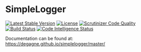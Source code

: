 SimpleLogger
============

[![Latest Stable Version](https://img.shields.io/packagist/v/degagne/simplelogger.svg?style=flat-square)](https://packagist.org/packages/degagne/simplelogger) [![License](https://poser.pugx.org/degagne/simplelogger/license)](https://packagist.org/packages/degagne/simplelogger) [![Scrutinizer Code Quality](https://scrutinizer-ci.com/g/degagne/simplelogger/badges/quality-score.png?b=master)](https://scrutinizer-ci.com/g/degagne/simplelogger/?branch=master) [![Build Status](https://scrutinizer-ci.com/g/degagne/simplelogger/badges/build.png?b=master)](https://scrutinizer-ci.com/g/degagne/simplelogger/build-status/master) [![Code Intelligence Status](https://scrutinizer-ci.com/g/degagne/simplelogger/badges/code-intelligence.svg?b=master)](https://scrutinizer-ci.com/code-intelligence)

Documentation can be found at: https://degagne.github.io/simplelogger/master/
